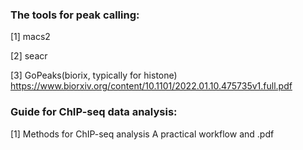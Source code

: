 ### The tools for peak calling:

[1] macs2

[2] seacr

[3] GoPeaks(biorix, typically for histone) https://www.biorxiv.org/content/10.1101/2022.01.10.475735v1.full.pdf

### Guide for ChIP-seq data analysis:

[1] Methods for ChIP-seq analysis A practical workflow and .pdf
